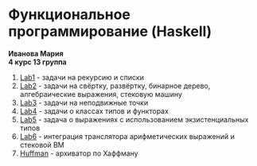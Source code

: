 # Функциональное программирование (Haskell)

**Иванова Мария**  
**4 курс 13 группа**

1. [Lab1](https://github.com/MaryIv76/functional_programming_2023/tree/main/Lab1) - задачи на рекурсию и списки
2. [Lab2](https://github.com/MaryIv76/functional_programming_2023/tree/main/Lab2) - задачи на свёртку, развёртку, бинарное дерево, алгебраические выражения, стековую машину
3. [Lab3](https://github.com/MaryIv76/functional_programming_2023/tree/main/Lab3) - задачи на неподвижные точки
4. [Lab4](https://github.com/MaryIv76/functional_programming_2023/tree/main/Lab4) - задачи о классах типов и функторах
5. [Lab5](https://github.com/MaryIv76/functional_programming_2023/tree/main/Lab5) - задача о выражениях с использованием экзистенциальных типов
6. [Lab6](https://github.com/MaryIv76/functional_programming_2023/tree/main/Lab6) - интеграция транслятора арифметических выражений и стековой ВМ
7. [Huffman](https://github.com/MaryIv76/functional_programming_2023/tree/main/Huffman) - архиватор по Хаффману
